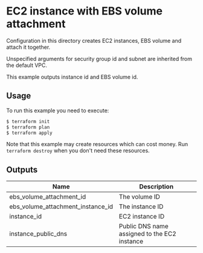 # EC2 instance with EBS volume attachment

Configuration in this directory creates EC2 instances, EBS volume and attach it together.

Unspecified arguments for security group id and subnet are inherited from the default VPC.

This example outputs instance id and EBS volume id.

## Usage

To run this example you need to execute:

```bash
$ terraform init
$ terraform plan
$ terraform apply
```

Note that this example may create resources which can cost money. Run `terraform destroy` when you don't need these resources.

<!-- BEGINNING OF PRE-COMMIT-TERRAFORM DOCS HOOK -->
## Outputs

| Name | Description |
|------|-------------|
| ebs\_volume\_attachment\_id | The volume ID |
| ebs\_volume\_attachment\_instance\_id | The instance ID |
| instance\_id | EC2 instance ID |
| instance\_public\_dns | Public DNS name assigned to the EC2 instance |

<!-- END OF PRE-COMMIT-TERRAFORM DOCS HOOK -->
